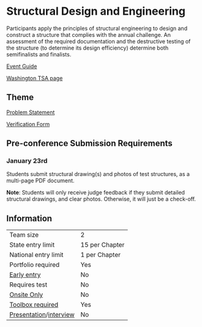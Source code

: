 # Structural Design and Engineering

Participants apply the principles of structural engineering to design and construct a structure that complies with the annual challenge. An assessment of the required documentation and the destructive testing of the structure (to determine its design efficiency) determine both semifinalists and finalists.

[Event Guide](https://lwsd.sharepoint.com/:b:/r/sites/GR-JHS-TechnologyStudentAssociation-SCA/Shared%20Documents/23-24/Competition/Event%20Guides/HS%20-%20Structural%20Design%20and%20Engineering.pdf)

[Washington TSA page](https://www.washingtontsa.org/high-school-events/structural-design-and-engineering)

## Theme

[Problem Statement](https://tsaweb.org/docs/default-source/competitions/themes-and-problems-2024-2025/2025-structural-design-and-engineering-problem-statement.pdf?sfvrsn=8e72e908_7)

[Verification Form](https://tsaweb.org/docs/default-source/competitions/hs-structural-verification-form.pdf?sfvrsn=dfee5b2b_1)

## Pre-conference Submission Requirements

### January 23rd

Students submit structural drawing(s) and photos of test structures, as a multi-page PDF document.

**Note**: Students will only receive judge feedback if they submit detailed structural drawings, and clear photos. Otherwise, it will just be a check-off.

## Information

|                                              |                |
| -------------------------------------------- | -------------- |
| Team size                                    | 2              |
| State entry limit                            | 15 per Chapter |
| National entry limit                         | 1 per Chapter  |
| Portfolio required                           | Yes            |
| [Early entry](/#terms)                       | No             |
| Requires test                                | No             |
| [Onsite Only](/#terms)                       | No             |
| [Toolbox required](/#terms)                  | Yes            |
| [Presentation](/#terms)/[interview](/#terms) | No             |
